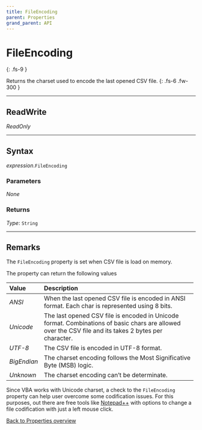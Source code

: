 ```yaml
---
title: FileEncoding
parent: Properties
grand_parent: API
---
```


# FileEncoding
{: .fs-9 }

Returns the charset used to encode the last opened CSV file.
{: .fs-6 .fw-300 }

---

## ReadWrite

_ReadOnly_

---

## Syntax

*expression*.`FileEncoding`

### Parameters

_None_

### Returns

*Type*: `String`

---

## Remarks

The `FileEncoding` property is set when CSV file is load on memory. 

The property can return the following values

<table>
<thead>
<tr>
<th style="text-align: left;">Value</th>
<th style="text-align: left;">Description</th>
</tr>
</thead>
<tbody>
<tr>
<td style="text-align: left;"><em>ANSI</em></td>
<td style="text-align: left;">When the last opened CSV file is encoded in ANSI<br> format. Each char is represented using 8 bits.</td>
</tr>
<tr>
<td style="text-align: left;"><em>Unicode</em></td>
<td style="text-align: left;">The last opened CSV file is encoded in Unicode<br> format. Combinations of basic chars are allowed<br> over the CSV file and its takes 2 bytes per<br> character.</td>
</tr>
<tr>
<td style="text-align: left;"><em>UTF-8</em></td>
<td style="text-align: left;">The CSV file is encoded in UTF-8 format.</td>
</tr>
<tr>
<td style="text-align: left;"><em>BigEndian</em></td>
<td style="text-align: left;">The charset encoding follows the Most Significative<br> Byte (MSB) logic.</td>
</tr>
<tr>
<td style="text-align: left;"><em>Unknown</em></td>
<td style="text-align: left;">The charset encoding can’t be determinate.</td>
</tr>
</tbody>
</table>

Since VBA works with Unicode charset, a check to the `FileEncoding` property can help user overcome some codification issues. For this purposes, out there are free tools like [Notepad++](https://npp-user-manual.org/docs/preferences/) with options to change a file codification with just a left mouse click.

[Back to Properties overview](https://ws-garcia.github.io/VBA-CSV-interface/api/properties/)